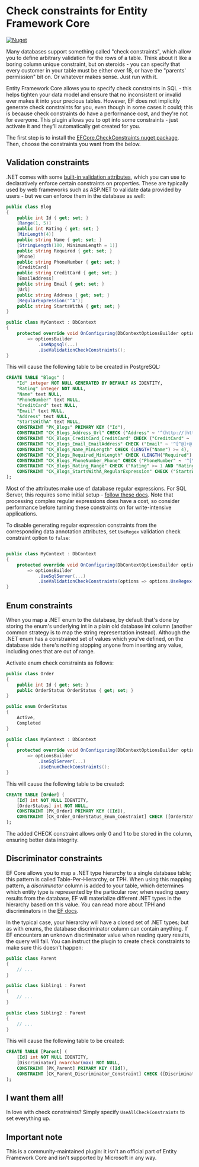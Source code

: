 # Check constraints for Entity Framework Core

[![Nuget](https://img.shields.io/nuget/v/EFCore.CheckConstraints)](https://www.nuget.org/packages/EFCore.CheckConstraints)

Many databases support something called "check constraints", which allow you to define arbitrary validation for the rows of a table. Think about it like a boring column unique constraint, but on steroids - you can specify that every customer in your table must be either over 18, or have the "parents' permission" bit on. Or whatever makes sense. Just run with it.

Entity Framework Core allows you to specify check constraints in SQL - this helps tighten your data model and ensure that no inconsistent or invalid ever makes it into your precious tables. However, EF does not implicitly generate check constraints for you, even though in some cases it could; this is because check constraints do have a performance cost, and they're not for everyone. This plugin allows you to opt into some constraints - just activate it and they'll automatically get created for you.

The first step is to install the [EFCore.CheckConstraints nuget package](https://www.nuget.org/packages/EFCore.CheckConstraints). Then, choose the constraints you want from the below.

## Validation constraints

.NET comes with some [built-in validation attributes](https://docs.microsoft.com/en-us/dotnet/api/system.componentmodel.dataannotations), which you can use to declaratively enforce certain constraints on properties. These are typically used by web frameworks such as ASP.NET to validate data provided by users - but we can enforce them in the database as well:

```c#
public class Blog
{
    public int Id { get; set; }
    [Range(1, 5)]
    public int Rating { get; set; }
    [MinLength(4)]
    public string Name { get; set; }
    [StringLength(100, MinimumLength = 1)]
    public string Required { get; set; }
    [Phone]
    public string PhoneNumber { get; set; }
    [CreditCard]
    public string CreditCard { get; set; }
    [EmailAddress]
    public string Email { get; set; }
    [Url]
    public string Address { get; set; }
    [RegularExpression("^A")]
    public string StartsWithA { get; set; }
}

public class MyContext : DbContext
{
    protected override void OnConfiguring(DbContextOptionsBuilder optionsBuilder)
        => optionsBuilder
            .UseNpgsql(...)
            .UseValidationCheckConstraints();
}
```

This will cause the following table to be created in PostgreSQL:

```sql
CREATE TABLE "Blogs" (
    "Id" integer NOT NULL GENERATED BY DEFAULT AS IDENTITY,
    "Rating" integer NOT NULL,
    "Name" text NULL,
    "PhoneNumber" text NULL,
    "CreditCard" text NULL,
    "Email" text NULL,
    "Address" text NULL,
    "StartsWithA" text NULL,
    CONSTRAINT "PK_Blogs" PRIMARY KEY ("Id"),
    CONSTRAINT "CK_Blogs_Address_Url" CHECK ("Address" ~ '^(http://|https://|ftp://)'),
    CONSTRAINT "CK_Blogs_CreditCard_CreditCard" CHECK ("CreditCard" ~ '^[\d- ]*$'),
    CONSTRAINT "CK_Blogs_Email_EmailAddress" CHECK ("Email" ~ '^[^@]+@[^@]+$'),
    CONSTRAINT "CK_Blogs_Name_MinLength" CHECK (LENGTH("Name") >= 4),
    CONSTRAINT "CK_Blogs_Required_MinLength" CHECK (LENGTH("Required") >= 1),
    CONSTRAINT "CK_Blogs_PhoneNumber_Phone" CHECK ("PhoneNumber" ~ '^[\d\s+-.()]*\d[\d\s+-.()]*((ext\.|ext|x)\s*\d+)?\s*$'),
    CONSTRAINT "CK_Blogs_Rating_Range" CHECK ("Rating" >= 1 AND "Rating" <= 5),
    CONSTRAINT "CK_Blogs_StartsWithA_RegularExpression" CHECK ("StartsWithA" ~ '^A')
);
```

Most of the attributes make use of database regular expressions. For SQL Server, this requires some initial setup - [follow these docs](https://www.red-gate.com/simple-talk/sql/t-sql-programming/tsql-regular-expression-workbench). Note that processing complex regular expressions does have a cost, so consider performance before turning these constraints on for write-intensive applications.

To disable generating regular expression constraints from the corresponding data annotation attributes, set `UseRegex` validation check constraint option to `false`:

```c#

public class MyContext : DbContext
{
    protected override void OnConfiguring(DbContextOptionsBuilder optionsBuilder)
        => optionsBuilder
            .UseSqlServer(...)
            .UseValidationCheckConstraints(options => options.UseRegex(false));
}
```

## Enum constraints

When you map a .NET enum to the database, by default that's done by storing the enum's underlying int in a plain old database int column (another common strategy is to map the string representation instead). Although the .NET enum has a constrained set of values which you've defined, on the database side there's nothing stopping anyone from inserting any value, including ones that are out of range.

Activate enum check constraints as follows:

```c#
public class Order
{
    public int Id { get; set; }
    public OrderStatus OrderStatus { get; set; }
}

public enum OrderStatus
{
    Active,
    Completed
}

public class MyContext : DbContext
{
    protected override void OnConfiguring(DbContextOptionsBuilder optionsBuilder)
        => optionsBuilder
            .UseSqlServer(...)
            .UseEnumCheckConstraints();
}
```

This will cause the following table to be created:

```sql
CREATE TABLE [Order] (
    [Id] int NOT NULL IDENTITY,
    [OrderStatus] int NOT NULL,
    CONSTRAINT [PK_Order] PRIMARY KEY ([Id]),
    CONSTRAINT [CK_Order_OrderStatus_Enum_Constraint] CHECK ([OrderStatus] IN (0, 1))
);
```

The added CHECK constraint allows only 0 and 1 to be stored in the column, ensuring better data integrity.

## Discriminator constraints

EF Core allows you to map a .NET type hierarchy to a single database table; this pattern is called Table-Per-Hierarchy, or TPH. When using this mapping pattern, a *discriminator* column is added to your table, which determines which entity type is represented by the particular row; when reading query results from the database, EF will materialize different .NET types in the hierarchy based on this value. You can read more about TPH and discriminators in the [EF docs](https://docs.microsoft.com/ef/core/modeling/inheritance).

In the typical case, your hierarchy will have a closed set of .NET types; but as with enums, the database discriminator column can contain anything. If EF encounters an unknown discriminator value when reading query results, the query will fail. You can instruct the plugin to create check constraints to make sure this doesn't happen:

```c#
public class Parent
{
    // ...
}

public class Sibling1 : Parent
{
    // ...
}

public class Sibling2 : Parent
{
    // ...
}
```

This will cause the following table to be created:

```sql
CREATE TABLE [Parent] (
    [Id] int NOT NULL IDENTITY,
    [Discriminator] nvarchar(max) NOT NULL,
    CONSTRAINT [PK_Parent] PRIMARY KEY ([Id]),
    CONSTRAINT [CK_Parent_Discriminator_Constraint] CHECK ([Discriminator] IN (N'Parent', N'Sibling1', N'Sibling2'))
);
```

## I want them all!

In love with check constraints? Simply specify `UseAllCheckConstraints` to set everything up.

## Important note

This is a community-maintained plugin: it isn't an official part of Entity Framework Core and isn't supported by Microsoft in any way.
